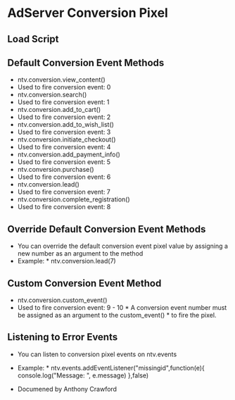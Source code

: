 AdServer Conversion Pixel
=

Load Script
------------
  <script src="<url to the conversion pixel script>" data-vendor-id=<vendor or advertiser id> ></script>

Default Conversion Event Methods
------------
*  ntv.conversion.view_content()
  *  Used to fire conversion event: 0
*  ntv.conversion.search()
  *  Used to fire conversion event: 1
*  ntv.conversion.add_to_cart()
  *  Used to fire conversion event: 2
*  ntv.conversion.add_to_wish_list()
  *  Used to fire conversion event: 3
*  ntv.conversion.initiate_checkout()
  *  Used to fire conversion event: 4
*  ntv.conversion.add_payment_info()
  *  Used to fire conversion event: 5
*  ntv.conversion.purchase()
  *  Used to fire conversion event: 6
*  ntv.conversion.lead()
  *  Used to fire conversion event: 7
*  ntv.conversion.complete_registration()
  *  Used to fire conversion event: 8

Override Default Conversion Event Methods
------------
*  You can override the default conversion event pixel value by assigning a new number as an argument to the method
  *  Example:
    *  ntv.conversion.lead(7)

Custom Conversion Event Method
------------
*  ntv.conversion.custom_event()
  *  Used to fire conversion event: 9 - 10
    *  A conversion event number must be assigned as an argument to the custom_event()
    *  to fire the pixel.

Listening to Error Events
------------
*  You can listen to conversion pixel events on ntv.events
  *  Example:
    *  ntv.events.addEventListener("missingid",function(e){
        console.log("Message: ", e.message)
    },false)

* Documened by Anthony Crawford